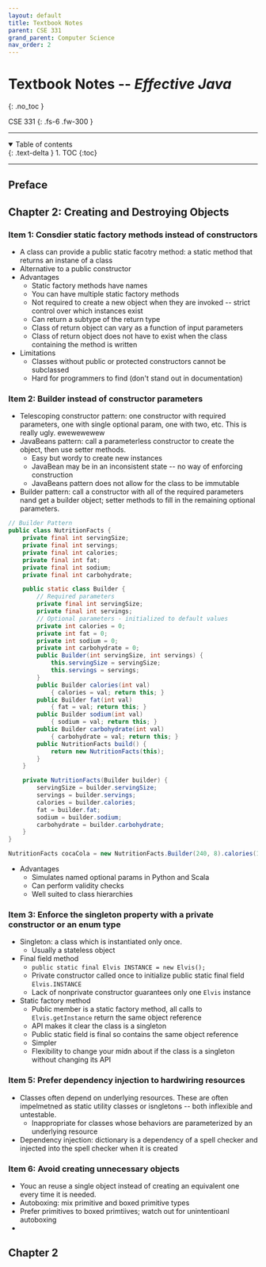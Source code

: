 ```yaml
---
layout: default
title: Textbook Notes
parent: CSE 331
grand_parent: Computer Science
nav_order: 2
---
```


# Textbook Notes -- *Effective Java*
{: .no_toc }

CSE 331
{: .fs-6 .fw-300 }

---

<details open markdown="block">
  <summary>
    Table of contents
  </summary>
  {: .text-delta }
1. TOC
{:toc}
</details>

---

## Preface

## Chapter 2: Creating and Destroying Objects

### Item 1: Consdier static factory methods instead of constructors
- A class can provide a public static facotry method: a static method that returns an instane of a class
- Alternative to a public constructor
- Advantages
    - Static factory methods have names
    - You can have multiple static factory methods
    - Not required to create a new object when they are invoked -- strict control over which instances exist
    - Can return a subtype of the return type
    - Class of return object can vary as a function of input parameters
    - Class of return object does not have to exist when the class containing the method is written
- Limitations
    - Classes without public or protected constructors cannot be subclassed
    - Hard for programmers to find (don't stand out in documentation)

### Item 2: Builder instead of constructor parameters
- Telescoping constructor pattern: one constructor with required parameters, one with single optional param, one with two, etc. This is really ugly. ewewewewew
- JavaBeans pattern: call a parameterless constructor to create the object, then use setter methods.
    - Easy but wordy to create new instances
    - JavaBean may be in an inconsistent state -- no way of enforcing construction
    - JavaBeans pattern does not allow for the class to be immutable
- Builder pattern: call a constructor with all of the required parameters nand get a builder object; setter methods to fill in the remaining optional parameters.

```java
// Builder Pattern
public class NutritionFacts {
    private final int servingSize;
    private final int servings;
    private final int calories;
    private final int fat;
    private final int sodium;
    private final int carbohydrate;

    public static class Builder {
        // Required parameters
        private final int servingSize;
        private final int servings;
        // Optional parameters - initialized to default values
        private int calories = 0;
        private int fat = 0;
        private int sodium = 0;
        private int carbohydrate = 0;
        public Builder(int servingSize, int servings) {
            this.servingSize = servingSize;
            this.servings = servings;
        }
        public Builder calories(int val)
            { calories = val; return this; }
        public Builder fat(int val)
            { fat = val; return this; }
        public Builder sodium(int val)
            { sodium = val; return this; }
        public Builder carbohydrate(int val)
            { carbohydrate = val; return this; }
        public NutritionFacts build() {
            return new NutritionFacts(this);
        }
    }

    private NutritionFacts(Builder builder) {
        servingSize = builder.servingSize;
        servings = builder.servings;
        calories = builder.calories;
        fat = builder.fat;
        sodium = builder.sodium;
        carbohydrate = builder.carbohydrate;
    }
}

NutritionFacts cocaCola = new NutritionFacts.Builder(240, 8).calories(100).sodium(35).carbohydrate(27).build();
```

- Advantages
    - Simulates named optional params in Python and Scala
    - Can perform validity checks
    - Well suited to class hierarchies

### Item 3: Enforce the singleton property with a private constructor or an enum type
- Singleton: a class which is instantiated only once.
    - Usually a stateless object
- Final field method
    - `public static final Elvis INSTANCE = new Elvis();`
    - Private constructor called once to initialize public static final field `Elvis.INSTANCE`
    - Lack of nonprivate constructor guarantees only one `Elvis` instance
- Static factory method
    - Public member is a static factory method, all calls to `Elvis.getInstance` return the same object reference
    - API makes it clear the class is a singleton
    - Public static field is final so contains the same object reference
    - Simpler
    - Flexibility to change your midn about if the class is a singleton without changing its API


### Item 5: Prefer dependency injection to hardwiring resources
- Classes often depend on underlying resources. These are often impelmetned as static utility classes or isngletons -- both inflexible and untestable. 
    - Inappropriate for classes whose behaviors are parameterized by an underlying resource
- Dependency injection: dictionary is a dependency of a spell checker and injected into the spell checker when it is created

### Item 6: Avoid creating unnecessary objects
- Youc an reuse a single object instead of creating an equivalent one every time it is needed.
- Autoboxing: mix primitive and boxed primitive types
- Prefer primitives to boxed primtiives; watch out for unintentioanl autoboxing
- 

## Chapter 2





